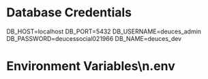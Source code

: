 # Database Credentials
DB_HOST=localhost
DB_PORT=5432
DB_USERNAME=deuces_admin
DB_PASSWORD=deucessocial021966
DB_NAME=deuces_dev

# Environment Variables\n.env
